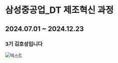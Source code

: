 # 삼성중공업_DT 제조혁신 과정
## 2024.07.01 ~ 2024.12.23
### 3기 김호성입니다

![텍스트](https://th.bing.com/th/id/OIP.rb7c7t1XiNrFR4rveoQa7QHaHa?rs=1&pid=ImgDetMain)

